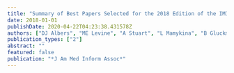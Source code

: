 ```yaml
---
title: "Summary of Best Papers Selected for the 2018 Edition of the IMIA Yearbook, Section AI in Health"
date: 2018-01-01
publishDate: 2020-04-22T04:23:38.431578Z
authors: ["DJ Albers", "ME Levine", "A Stuart", "L Mamykina", "B Gluckman", "G Hripcsak"]
publication_types: ["2"]
abstract: ""
featured: false
publication: "*J Am Med Inform Assoc*"
---
```


